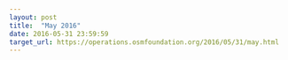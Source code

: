 ```yaml
---
layout: post
title:  "May 2016"
date: 2016-05-31 23:59:59
target_url: https://operations.osmfoundation.org/2016/05/31/may.html
---
```

